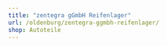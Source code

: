 ```yaml
---
title: "zentegra gGmbH Reifenlager"
url: /oldenburg/zentegra-ggmbh-reifenlager/
shop: Autoteile
---
```

